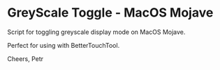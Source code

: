 # GreyScale Toggle - MacOS Mojave

Script for toggling greyscale display mode on MacOS Mojave.

Perfect for using with BetterTouchTool.

Cheers,
Petr
